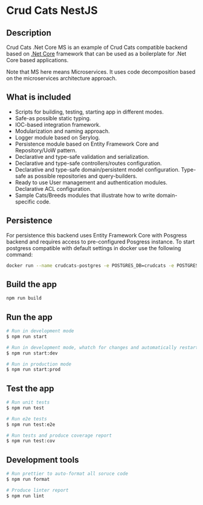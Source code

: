 # Crud Cats NestJS

## Description

Crud Cats .Net Core MS is an example of Crud Cats compatible backend based on [.Net Core](https://docs.microsoft.com/dotnet/core/about) framework
that can be used as a boilerplate for .Net Core based applications.

Note that MS here means Microservices. It uses code decomposition based on the microservices architecture approach.

## What is included

* Scripts for building, testing, starting app in different modes.
* Safe-as possible static typing.
* IOC-based integration framework.
* Modularization and naming approach.
* Logger module based on Serylog.
* Persistence module based on Entity Framework Core and Repository/UoW pattern.
* Declarative and type-safe validation and serialization.
* Declarative and type-safe controllers/routes configuration.
* Declarative and type-safe domain/persistent model configuration. Type-safe as possible repositories and query-builders.
* Ready to use User management and authentication modules. Declarative ACL configuration.
* Sample Cats/Breeds modules that illustrate how to write domain-specific code.

## Persistence

For persistence this backend uses Entity Framework Core with Posgress backend and requires access to pre-configured Posgress instance.
To start postgress compatible with default settings in docker use the following command:

```bash
docker run --name crudcats-postgres -e POSTGRES_DB=crudcats -e POSTGRES_USER=crudcats -e POSTGRES_PASSWORD=crudcats1 -p 5432:5432 -d postgres
```

## Build the app

```bash
npm run build
```

## Run the app

```bash
# Run in development mode
$ npm run start

# Run in development mode, whatch for changes and automatically restart
$ npm run start:dev

# Run in production mode
$ npm run start:prod
```

## Test the app

```bash
# Run unit tests
$ npm run test

# Run e2e tests
$ npm run test:e2e

# Run tests and produce coverage report
$ npm run test:cov
```

## Development tools

```bash
# Run prettier to auto-format all soruce code
$ npm run format

# Produce linter report
$ npm run lint
```